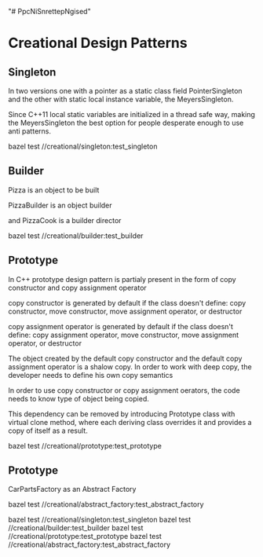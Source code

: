 "# PpcNiSnrettepNgised" 

# Creational Design Patterns
## Singleton
In two versions one with a pointer as a static class field PointerSingleton 
and the other with static local instance variable, the MeyersSingleton.

Since C++11 local static variables are initialized in a thread safe way, 
making the MeyersSingleton the best option for people desperate enough to use anti patterns.

bazel test //creational/singleton:test_singleton

## Builder
Pizza is an object to be built

PizzaBuilder is an object builder

and PizzaCook is a builder director

bazel test //creational/builder:test_builder

## Prototype
In C++ prototype design pattern is partialy present in the form of copy constructor and copy assignment operator

copy constructor is generated by default if the class doesn't define: copy constructor, move constructor, move assignment operator, or destructor

copy assignment operator is generated by default if the class doesn't define: copy assignment operator, move constructor, move assignment operator, or destructor

The object created by the default copy constructor and the default copy assignment operator is a shalow copy. In order to work with deep copy, the developer needs to define his own copy semantics

In order to use copy constructor or copy assignment oerators, the code needs to know type of object being copied.

This dependency can be removed by introducing Prototype class with virtual clone method, where each deriving class overrides it and provides a copy of itself as a result.


bazel test //creational/prototype:test_prototype

## Prototype
CarPartsFactory as an Abstract Factory

bazel test //creational/abstract_factory:test_abstract_factory


bazel test //creational/singleton:test_singleton
bazel test //creational/builder:test_builder
bazel test //creational/prototype:test_prototype
bazel test //creational/abstract_factory:test_abstract_factory
